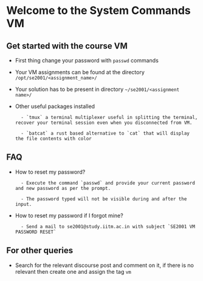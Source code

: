 # Welcome to the System Commands VM

## Get started with the course VM

- First thing change your password with `passwd` commands

- Your VM assignments can be found at the directory `/opt/se2001/<assignment_name>/`

- Your solution has to be present in directory `~/se2001/<assignment name>/`

- Other useful packages installed

        - `tmux` a terminal multiplexer useful in splitting the terminal, recover your terminal session even when you disconnected from VM.
        
        - `batcat` a rust based alternative to `cat` that will display the file contents with color


## FAQ

- How to reset my password?

        - Execute the command `passwd` and provide your current password and new password as per the prompt.
        
        - The password typed will not be visible during and after the input.

- How to reset my password if I forgot mine?

        - Send a mail to se2001@study.iitm.ac.in with subject `SE2001 VM PASSWORD RESET`


## For other queries

- Search for the relevant discourse post and comment on it, if there is no relevant then create one and assign the tag `vm`
